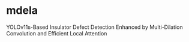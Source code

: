 # mdela
YOLOv11s-Based Insulator Defect Detection Enhanced by Multi-Dilation Convolution and Efficient Local Attention
